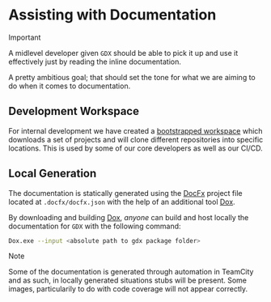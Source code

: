 # Assisting with Documentation

> [!IMPORTANT]
> A midlevel developer given `GDX` should be able to pick it up and use it effectively just by reading the inline documentation.

A pretty ambitious goal; that should set the tone for what we are aiming to do when it comes to documentation.

## Development Workspace

For internal development we have created a [bootstrapped workspace](https://github.com/dotBunny/GDX.Bootstrap) which downloads a set of projects and will clone different repositories into specific locations. This is used by some of our core developers as well as our CI/CD.

## Local Generation

The documentation is statically generated using the [DocFx](https://dotnet.github.io/docfx/) project file located at `.docfx/docfx.json` with the help of an additional tool [Dox](https://github.com/dotBunny/GDX.Dox).

By downloading and building [Dox](https://github.com/dotBunny/GDX.Dox), _anyone_ can build and host locally the documentation for `GDX` with the following command:

```bash
Dox.exe --input <absolute path to gdx package folder>
```

> [!NOTE]
> Some of the documentation is generated through automation in TeamCity and as such, in locally generated situations stubs will be present. Some images, particularily to do with code coverage will not appear correctly.
